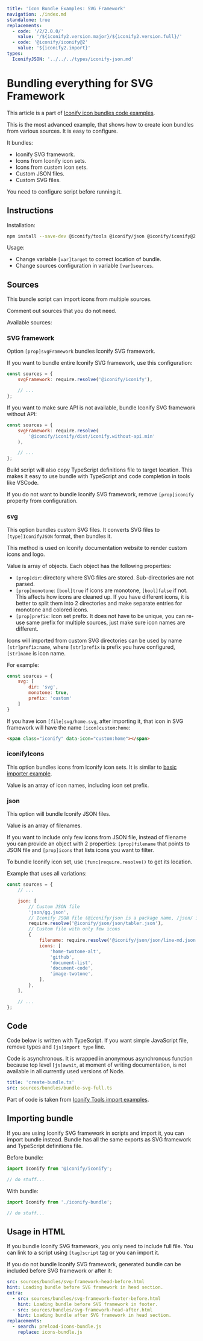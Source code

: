 ```yaml
title: 'Icon Bundle Examples: SVG Framework'
navigation: ./index.md
standalone: true
replacements:
  - code: '/2/2.0.0/'
    value: '/${iconify2.version.major}/${iconify2.version.full}/'
  - code: '@iconify/iconify@2'
    value: '${iconify2.import}'
types:
  IconifyJSON: '../../../types/iconify-json.md'
```

# Bundling everything for SVG Framework

This article is a part of [Iconify icon bundles code examples](./index.md).

This is the most advanced example, that shows how to create icon bundles from various sources. It is easy to configure.

It bundles:

- Iconify SVG framework.
- Icons from Iconify icon sets.
- Icons from custom icon sets.
- Custom JSON files.
- Custom SVG files.

You need to configure script before running it.

## Instructions

Installation:

```bash
npm install --save-dev @iconify/tools @iconify/json @iconify/iconify@2
```

Usage:

- Change variable `[var]target` to correct location of bundle.
- Change sources configuration in variable `[var]sources`.

## Sources

This bundle script can import icons from multiple sources.

Comment out sources that you do not need.

Available sources:

### SVG framework

Option `[prop]svgFramework` bundles Iconify SVG framework.

If you want to bundle entire Iconify SVG framework, use this configuration:

```js
const sources = {
	svgFramework: require.resolve('@iconify/iconify'),

	// ...
};
```

If you want to make sure API is not available, bundle Iconify SVG framework without API:

```js
const sources = {
	svgFramework: require.resolve(
		'@iconify/iconify/dist/iconify.without-api.min'
	),

	// ...
};
```

Build script will also copy TypeScript definitions file to target location. This makes it easy to use bundle with TypeScript and code completion in tools like VSCode.

If you do not want to bundle Iconify SVG framework, remove `[prop]iconify` property from configuration.

### svg

This option bundles custom SVG files. It converts SVG files to `[type]IconifyJSON` format, then bundles it.

This method is used on Iconify documentation website to render custom icons and logo.

Value is array of objects. Each object has the following properties:

- `[prop]dir`: directory where SVG files are stored. Sub-directories are not parsed.
- `[prop]monotone`: `[bool]true` if icons are monotone, `[bool]false` if not. This affects how icons are cleaned up. If you have different icons, it is better to split them into 2 directories and make separate entries for monotone and colored icons.
- `[prop]prefix`: Icon set prefix. It does not have to be unique, you can re-use same prefix for multiple sources, just make sure icon names are different.

Icons will imported from custom SVG directories can be used by name `[str]prefix:name`, where `[str]prefix` is prefix you have configured, `[str]name` is icon name.

For example:

```js
const sources = {
    svg: [
        dir: 'svg',
        monotone: true,
        prefix: 'custom'
    ]
}
```

If you have icon `[file]svg/home.svg`, after importing it, that icon in SVG framework will have the name `[icon]custom:home`:

```html
<span class="iconify" data-icon="custom:home"></span>
```

### iconifyIcons

This option bundles icons from Iconify icon sets. It is similar to [basic importer example](./svg-framework-simple.md).

Value is an array of icon names, including icon set prefix.

### json

This option will bundle Iconify JSON files.

Value is an array of filenames.

If you want to include only few icons from JSON file, instead of filename you can provide an object with 2 properties: `[prop]filename` that points to JSON file and `[prop]icons` that lists icons you want to filter.

To bundle Iconify icon set, use `[func]require.resolve()` to get its location.

Example that uses all variations:

```js
const sources = {
	// ...

	json: [
		// Custom JSON file
		'json/gg.json',
		// Iconify JSON file (@iconify/json is a package name, /json/ is directory where files are, then filename)
		require.resolve('@iconify/json/json/tabler.json'),
		// Custom file with only few icons
		{
			filename: require.resolve('@iconify/json/json/line-md.json'),
			icons: [
				'home-twotone-alt',
				'github',
				'document-list',
				'document-code',
				'image-twotone',
			],
		},
	],

	// ...
};
```

## Code

Code below is written with TypeScript. If you want simple JavaScript file, remove types and `[js]import type` line.

Code is asynchronous. It is wrapped in anonymous asynchronous function because top level `[js]await`, at moment of writing documentation, is not available in all currently used versions of Node.

```yaml
title: 'create-bundle.ts'
src: sources/bundles/bundle-svg-full.ts
```

Part of code is taken from [Iconify Tools import examples](../../../tools/tools2/examples/import-mdi.md).

## Importing bundle

If you are using Iconify SVG framework in scripts and import it, you can import bundle instead. Bundle has all the same exports as SVG framework and TypeScript definitions file.

Before bundle:

```js
import Iconify from '@iconify/iconify';

// do stuff...
```

With bundle:

```js
import Iconify from './iconify-bundle';

// do stuff...
```

## Usage in HTML

If you bundle Iconify SVG framework, you only need to include full file. You can link to a script using `[tag]script` tag or you can import it.

If you do not bundle Iconify SVG framework, generated bundle can be included before SVG framework or after it:

```yaml
src: sources/bundles/svg-framework-head-before.html
hint: Loading bundle before SVG framework in head section.
extra:
  - src: sources/bundles/svg-framework-footer-before.html
    hint: Loading bundle before SVG framework in footer.
  - src: sources/bundles/svg-framework-head-after.html
    hint: Loading bundle after SVG framework in head section.
replacements:
  - search: preload-icons-bundle.js
    replace: icons-bundle.js
```

